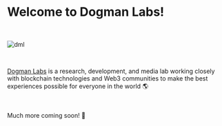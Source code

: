 # Welcome to Dogman Labs!

<br/>

![dml](https://user-images.githubusercontent.com/78451795/141664482-6ebcb4e2-368d-468c-96f0-1fab5ca59df5.png)

<br/>

[Dogman Labs](http://DogmanLabs.com) is a research, development, and media lab working closely with blockchain technologies and Web3 communities to make the best experiences possible for everyone in the world 🌎

<br/>

Much more coming soon! 🐶

<br/>


<br/>


<!--
**DogmanLabs/DogmanLabs** is a ✨ _special_ ✨ repository because its `README.md` (this file) appears on your GitHub profile.

Here are some ideas to get you started:

- 🔭 I’m currently working on ...
- 🌱 I’m currently learning ...
- 👯 I’m looking to collaborate on ...
- 🤔 I’m looking for help with ...
- 💬 Ask me about ...
- 📫 How to reach me: ...
- 😄 Pronouns: ...
- ⚡ Fun fact: ...
-->
